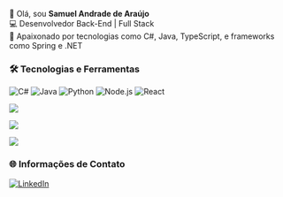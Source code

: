 👋 Olá, sou **Samuel Andrade de Araújo**  
💻 Desenvolvedor Back-End | Full Stack  
🚀 Apaixonado por tecnologias como C#, Java, TypeScript, e frameworks como Spring e .NET  

### 🛠️ Tecnologias e Ferramentas
![C#](https://img.shields.io/badge/-C%23-239120?logo=csharp&logoColor=white)
![Java](https://img.shields.io/badge/-Java-007396?logo=java&logoColor=white)
![Python](https://img.shields.io/badge/-Python-3776AB?logo=python&logoColor=white)
![Node.js](https://img.shields.io/badge/-Node.js-339933?logo=node.js&logoColor=white)
![React](https://img.shields.io/badge/-React-61DAFB?logo=react&logoColor=white)

![](https://github-readme-stats.vercel.app/api?username=SAndrade100&theme=tokyonight&hide_border=true&include_all_commits=false&count_private=false)<br/>

![](https://github-readme-streak-stats.herokuapp.com/?user=SAndrade100&theme=tokyonight&hide_border=true)<br/>

![](https://github-readme-stats.vercel.app/api/top-langs/?username=SAndrade100&theme=tokyonight&hide_border=true&include_all_commits=false&count_private=false&layout=compact)

### 🌐 Informações de Contato
[![LinkedIn](https://img.shields.io/badge/-LinkedIn-blue?logo=linkedin)](https://www.linkedin.com/in/samuel-andrade-de-ara%C3%BAjo-88b920282/)

